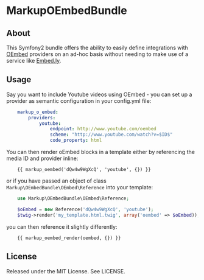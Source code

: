 # MarkupOEmbedBundle

## About

This Symfony2 bundle offers the ability to easily define integrations with [OEmbed](http://oembed.com/) providers on an ad-hoc basis without needing to make use of a service like [Embed.ly](http://embed.ly/).

## Usage

Say you want to include Youtube videos using OEmbed - you can set up a provider as semantic configuration in your config.yml file:

```yml
    markup_o_embed:
        providers:
            youtube:
                endpoint: http://www.youtube.com/oembed
                scheme: "http://www.youtube.com/watch?v=$ID$"
                code_property: html
```

You can then render oEmbed blocks in a template either by referencing the media ID and provider inline:

```twig
    {{ markup_oembed('dQw4w9WgXcQ', 'youtube', {}) }}
```

or if you have passed an object of class `Markup\OEmbedBundle\OEmbed\Reference` into your template:

```php
    use Markup\OEmbedBundle\OEmbed\Reference;

    $oEmbed = new Reference('dQw4w9WgXcQ', 'youtube');
    $twig->render('my_template.html.twig', array('oembed' => $oEmbed));
```

you can then reference it slightly differently:

```twig
    {{ markup_oembed_render(oembed, {}) }}
```

## License

Released under the MIT License. See LICENSE.
